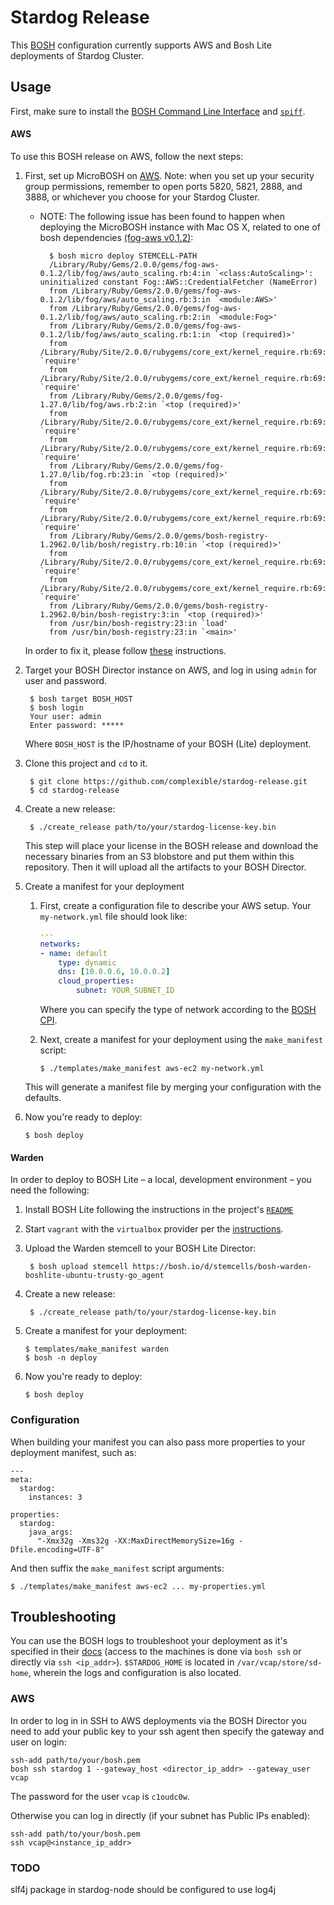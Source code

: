 # Stardog Release

This [BOSH](http://bosh.io) configuration currently supports AWS and Bosh Lite deployments of Stardog Cluster.

## Usage

First, make sure to install the [BOSH Command Line Interface](https://bosh.io/docs/bosh-cli.html)
and [`spiff`](https://github.com/cloudfoundry-incubator/spiff#installation).

#### AWS

To use this BOSH release on AWS, follow the next steps:

1. First, set up MicroBOSH on [AWS](https://bosh.io/docs/deploy-microbosh-to-aws.html).
	Note: when you set up your security group permissions, remember to open ports
	5820, 5821, 2888, and 3888, or whichever you choose for your Stardog Cluster.
	
	* NOTE: The following issue has been found to happen when deploying the MicroBOSH instance with Mac OS X, related to one of bosh dependencies [(fog-aws v0.1.2)](https://github.com/fog/fog-aws/issues/83#issuecomment-98167805):
	
	
			$ bosh micro deploy STEMCELL-PATH
			/Library/Ruby/Gems/2.0.0/gems/fog-aws-0.1.2/lib/fog/aws/auto_scaling.rb:4:in `<class:AutoScaling>': uninitialized constant Fog::AWS::CredentialFetcher (NameError)
			from /Library/Ruby/Gems/2.0.0/gems/fog-aws-0.1.2/lib/fog/aws/auto_scaling.rb:3:in `<module:AWS>'
			from /Library/Ruby/Gems/2.0.0/gems/fog-aws-0.1.2/lib/fog/aws/auto_scaling.rb:2:in `<module:Fog>'
			from /Library/Ruby/Gems/2.0.0/gems/fog-aws-0.1.2/lib/fog/aws/auto_scaling.rb:1:in `<top (required)>'
			from /Library/Ruby/Site/2.0.0/rubygems/core_ext/kernel_require.rb:69:in `require'
			from /Library/Ruby/Site/2.0.0/rubygems/core_ext/kernel_require.rb:69:in `require'
			from /Library/Ruby/Gems/2.0.0/gems/fog-1.27.0/lib/fog/aws.rb:2:in `<top (required)>'
			from /Library/Ruby/Site/2.0.0/rubygems/core_ext/kernel_require.rb:69:in `require'
			from /Library/Ruby/Site/2.0.0/rubygems/core_ext/kernel_require.rb:69:in `require'
			from /Library/Ruby/Gems/2.0.0/gems/fog-1.27.0/lib/fog.rb:23:in `<top (required)>'
			from /Library/Ruby/Site/2.0.0/rubygems/core_ext/kernel_require.rb:69:in `require'
			from /Library/Ruby/Site/2.0.0/rubygems/core_ext/kernel_require.rb:69:in `require'
			from /Library/Ruby/Gems/2.0.0/gems/bosh-registry-1.2962.0/lib/bosh/registry.rb:10:in `<top (required)>'
			from /Library/Ruby/Site/2.0.0/rubygems/core_ext/kernel_require.rb:69:in `require'
			from /Library/Ruby/Site/2.0.0/rubygems/core_ext/kernel_require.rb:69:in `require'
			from /Library/Ruby/Gems/2.0.0/gems/bosh-registry-1.2962.0/bin/bosh-registry:3:in `<top (required)>'
			from /usr/bin/bosh-registry:23:in `load'
		 	from /usr/bin/bosh-registry:23:in `<main>'
	
	 In order to fix it, please follow [these](http://stackoverflow.com/questions/29627590/bosh-deploy-get-uninitialized-constant-fogawscredentialfetcher-nameerror/29638183#29638183) instructions.
	
2. Target your BOSH Director instance on AWS, and log in using `admin` for user and password.
    
		$ bosh target BOSH_HOST
		$ bosh login
		Your user: admin
		Enter password: *****

	Where `BOSH_HOST` is the IP/hostname of your BOSH (Lite) deployment.

3. Clone this project and `cd` to it.

		$ git clone https://github.com/complexible/stardog-release.git
		$ cd stardog-release

4. Create a new release:
		
		$ ./create_release path/to/your/stardog-license-key.bin

	This step will place your license in the BOSH release and download the necessary
	binaries from an S3 blobstore and put them within this repository. Then it will
	upload all the artifacts to your BOSH Director.
5. Create a manifest for your deployment
	
	1. First, create a configuration file to describe your AWS setup. Your `my-network.yml` file should look like:

		```yaml
		---
		networks:
  		- name: default
		    type: dynamic
		    dns: [10.0.0.6, 10.0.0.2]
		    cloud_properties:
		        subnet: YOUR_SUBNET_ID
		```

		Where you can specify the type of network according to the [BOSH CPI](http://bosh.io/docs/aws-cpi.html).

	2. Next, create a manifest for your deployment using the `make_manifest` script:
	
		```
		$ ./templates/make_manifest aws-ec2 my-network.yml
		```
	This will generate a manifest file by merging your configuration with the defaults.

6. Now you're ready to deploy:

	```
	$ bosh deploy
	```

#### Warden

In order to deploy to BOSH Lite – a local, development environment – you need the following:

1. Install BOSH Lite following the instructions in
the project's [`README`](https://github.com/cloudfoundry/bosh-lite#install-bosh-lite)
2. Start `vagrant` with the `virtualbox` provider per the [instructions](https://github.com/cloudfoundry/bosh-lite#using-the-virtualbox-provider).
3. Upload the Warden stemcell to your BOSH Lite Director:

		$ bosh upload stemcell https://bosh.io/d/stemcells/bosh-warden-boshlite-ubuntu-trusty-go_agent

4. Create a new release:
		
		$ ./create_release path/to/your/stardog-license-key.bin

5. Create a manifest for your deployment:

	```
	$ templates/make_manifest warden
	$ bosh -n deploy
	```

6. Now you're ready to deploy:

	```
	$ bosh deploy
	```

### Configuration

When building your manifest you can also pass more properties to your deployment manifest, such as:

```
---
meta:
  stardog:
    instances: 3

properties:
  stardog:
    java_args:
      "-Xmx32g -Xms32g -XX:MaxDirectMemorySize=16g -Dfile.encoding=UTF-8"

```

And then suffix the `make_manifest` script arguments:

```
$ ./templates/make_manifest aws-ec2 ... my-properties.yml
```


## Troubleshooting

You can use the BOSH logs to troubleshoot your deployment as it's specified in their [docs](https://bosh.io/docs/job-logs.html)
(access to the machines is done via `bosh ssh` or directly via `ssh <ip_addr>`).
`$STARDOG_HOME` is located in `/var/vcap/store/sd-home`, wherein the logs and configuration
is also located.

### AWS

In order to log in in SSH to AWS deployments via the BOSH Director you need to add your public key to your ssh agent
then specify the gateway and user on login:

```
ssh-add path/to/your/bosh.pem
bosh ssh stardog 1 --gateway_host <director_ip_addr> --gateway_user vcap
```

The password for the user `vcap` is `c1oudc0w`.

Otherwise you can log in directly (if your subnet has Public IPs enabled):

```
ssh-add path/to/your/bosh.pem
ssh vcap@<instance_ip_addr>
```

### TODO

slf4j package in stardog-node should be configured to use log4j

